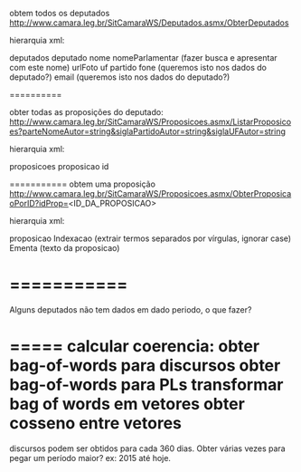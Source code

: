 obtem todos os deputados
  http://www.camara.leg.br/SitCamaraWS/Deputados.asmx/ObterDeputados

hierarquia xml:

deputados
  deputado
    nome
    nomeParlamentar (fazer busca e apresentar com este nome)
    urlFoto
    uf
    partido
    fone (queremos isto nos dados do deputado?)
    email (queremos isto nos dados do deputado?)

==========

obter todas as proposições do deputado:
  http://www.camara.leg.br/SitCamaraWS/Proposicoes.asmx/ListarProposicoes?parteNomeAutor=string&siglaPartidoAutor=string&siglaUFAutor=string

hierarquia xml:

proposicoes
  proposicao
    id

===========
obtem uma proposição
  http://www.camara.leg.br/SitCamaraWS/Proposicoes.asmx/ObterProposicaoPorID?idProp=<ID_DA_PROPOSICAO>

hierarquia xml:

proposicao
  Indexacao (extrair termos separados por vírgulas, ignorar case)
  Ementa (texto da proposicao)

===========
===========

Alguns deputados não tem dados em dado periodo, o que fazer?

=====
calcular coerencia:
  obter bag-of-words para discursos
  obter bag-of-words para PLs
  transformar bag of words em vetores
  obter cosseno entre vetores
=====
discursos podem ser obtidos para cada 360 dias. Obter várias vezes para pegar um período maior? ex: 2015 até hoje.

